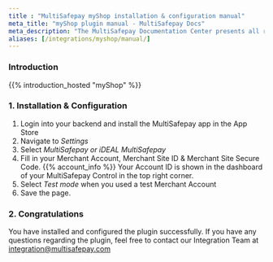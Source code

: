 ```yaml
---
title : "MultiSafepay myShop installation & configuration manual"
meta_title: "myShop plugin manual - MultiSafepay Docs"
meta_description: "The MultiSafepay Documentation Center presents all relevant information about our Plugins and API. You can also find support pages for payment methods, tools and general questions as well as the contact details of our Support and Integration Teams."
aliases: [/integrations/myshop/manual/]
---
```

### Introduction

{{% introduction_hosted "myShop" %}}

### 1. Installation & Configuration
1. Login into your backend and install the MultiSafepay app in the App Store
2. Navigate to _Settings_ 
3. Select _MultiSafepay or iDEAL MultiSafepay_
4. Fill in your Merchant Account, Merchant Site ID & Merchant Site Secure Code. {{% account_info %}} 
Your Account ID is shown in the dashboard of your MultiSafepay Control in the top right corner.
5. Select _Test mode_ when you used a test Merchant Account
6. Save the page.

### 2. Congratulations
You have installed and configured the plugin successfully. If you have any questions regarding the plugin, feel free to contact our Integration Team at <integration@multisafepay.com>

